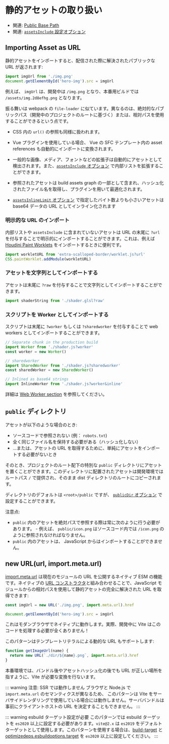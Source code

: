 # 静的アセットの取り扱い

- 関連: [Public Base Path](./build#public-base-path)
- 関連: [`assetsInclude` 設定オプション](/config/#assetsinclude)

## Importing Asset as URL

静的アセットをインポートすると、配信された際に解決されたパブリックな URL が返されます:

```js
import imgUrl from './img.png'
document.getElementById('hero-img').src = imgUrl
```

例えば、 `imgUrl` は、開発中は `/img.png` となり、本番用ビルドでは `/assets/img.2d8efhg.png` となります。

振る舞いは webpack の `file-loader` に似ています。異なるのは、絶対的なパブリックパス（開発中のプロジェクトのルートに基づく）または、相対パスを使用することができるという点です。

- CSS 内の `url()` の参照も同様に扱われます。

- Vue プラグインを使用している場合、 Vue の SFC テンプレート内の asset references も自動的にインポートに変換されます。

- 一般的な画像、メディア、フォントなどの拡張子は自動的にアセットとして検出されます。また、[`assetsInclude` オプション](/config/#assetsinclude) で内部リストを拡張することができます。

- 参照されたアセットは build assets graph の一部として含まれ、ハッシュ化されたファイル名を取得し、プラグインを用いて最適化されます。

- [`assetsInlineLimit` オプション](/config/#build-assetsinlinelimit) で指定したバイト数よりも小さいアセットは base64 データの URL としてインライン化されます

### 明示的な URL のインポート

内部リストや `assetsInclude` に含まれていないアセットは URL の末尾に `?url` を付与することで明示的にインポートすることができます。これは、例えば [Houdini Paint Worklets](https://houdini.how/usage) をインポートするときに便利です。

```js
import workletURL from 'extra-scalloped-border/worklet.js?url'
CSS.paintWorklet.addModule(workletURL)
```

### アセットを文字列としてインポートする

アセットは末尾に `?raw` を付与することで文字列としてインポートすることができます。

```js
import shaderString from './shader.glsl?raw'
```

### スクリプトを Worker としてインポートする

スクリプトは末尾に `?worker` もしくは `?sharedworker` を付与することで web workers としてインポートすることができます。

```js
// Separate chunk in the production build
import Worker from './shader.js?worker'
const worker = new Worker()
```

```js
// sharedworker
import SharedWorker from './shader.js?sharedworker'
const sharedWorker = new SharedWorker()
```

```js
// Inlined as base64 strings
import InlineWorker from './shader.js?worker&inline'
```

詳細は [Web Worker section](./features.md#web-workers) を参照してください。

## `public` ディレクトリ

アセットが以下のような場合のとき:

- ソースコードで参照されない (例： `robots.txt`)
- 全く同じファイル名を保持する必要がある（ハッシュ化しない）
- …または、アセットの URL を取得するために、単純にアセットをインポートする必要がないとき

そのとき、プロジェクトのルート配下の特別な `public` ディレクトリにアセットを置くことができます。このディレクトリに配置されたアセットは開発環境ではルートパス `/` で提供され、そのまま dist ディレクトリのルートにコピーされます。 

ディレクトリのデフォルトは `<root>/public` ですが、 [`publicDir` オプション](/config/#publicdir) で設定することができます。

注意点:

- `public` 内のアセットを絶対パスで参照する際は常に次のように行う必要があります。 - 例えば、 `public/icon.png` はソースコード内では `/icon.png` のように参照されなければなりません。
- `public` 内のアセットは、 JavaScript からはインポートすることができません。

## new URL(url, import.meta.url)

[import.meta.url](https://developer.mozilla.org/en-US/docs/Web/JavaScript/Reference/Statements/import.meta) は現在のモジュールの URL を公開するネイティブ ESM の機能です。ネイティブの [URL コンストラクタ](https://developer.mozilla.org/en-US/docs/Web/API/URL)と組み合わせることで、JavaScript モジュールからの相対パスを使用して静的アセットの完全に解決された URL を取得できます:

```js
const imgUrl = new URL('./img.png', import.meta.url).href

document.getElementById('hero-img').src = imgUrl
```

これはモダンブラウザでネイティブに動作します。実際、開発中に Vite はこのコードを処理する必要が全くありません！

このパターンはテンプレートリテラルによる動的な URL もサポートします:

```js
function getImageUrl(name) {
  return new URL(`./dir/${name}.png`, import.meta.url).href
}
```

本番環境では、バンドル後やアセットハッシュ化の後でも URL が正しい場所を指すように、Vite が必要な変換を行ないます。

::: warning 注意: SSR では動作しません
ブラウザと Node.js で `import.meta.url` のセマンティクスが異なるため、 このパターンは Vite をサーバサイドレンダリングで使用している場合には動作しません。サーババンドルは事前にクライアントホストの URL を決定することもできません。
:::

::: warning esbuild ターゲット設定が必要
このパターンでは esbuild ターゲットを `es2020` 以上に設定する必要があります。`vite@2.x` は `es2019` をデフォルトターゲットとして使用します。このパターンを使用する場合は、[build-target](/config/#build-target) と [optimizedeps.esbuildoptions.target](/config/#optimizedeps-esbuildoptions) を `es2020` 以上に設定してください。
:::
